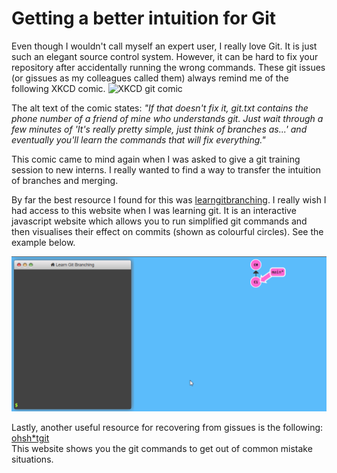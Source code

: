 # Getting a better intuition for Git

Even though I wouldn't call myself an expert user, I really love Git. It is just such an elegant source control system. 
However, it can be hard to fix your repository after accidentally running the wrong commands. 
These git issues (or gissues as my colleagues called them) always remind me of the following XKCD comic.
![XKCD git comic](https://imgs.xkcd.com/comics/git.png)

The alt text of the comic states: *"If that doesn't fix it, git.txt contains the phone number of a friend of mine who understands git. 
Just wait through a few minutes of 'It's really pretty simple, just think of branches as...' and eventually you'll learn the commands that will fix everything."* 

This comic came to mind again when I was asked to give a git training session to new interns.
I really wanted to find a way to transfer the intuition of branches and merging.

By far the best resource I found for this was [learngitbranching](https://learngitbranching.js.org). 
I really wish I had access to this website when I was learning git. 
It is an interactive javascript website which allows you to run simplified git commands and then visualises their effect on commits (shown as colourful circles).
See the example below.

![image](https://github.com/Overlytic/overlytic.github.io/blob/master/images/learngitbranching_merge.gif?raw=true)



Lastly, another useful resource for recovering from gissues is the following: [ohsh*tgit](https://ohshitgit.com/)  
This website shows you the git commands to get out of common mistake situations.  

